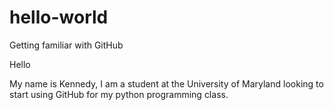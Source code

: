 # hello-world
Getting familiar with GitHub

Hello 

My name is Kennedy, I am a student at the University of Maryland looking to start using GitHub for my python programming class.

